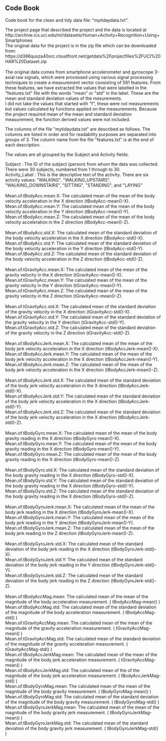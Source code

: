 <h2>Code Book</h2>

<p>Code book for the clean and tidy data file: "mytidaydata.txt".</p>

<p>
The project page that described the project and the data is located at http://archive.ics.uci.edu/ml/datasets/Human+Activity+Recognition+Using+Smartphones
<br/>
The original data for the project is in the zip file which can be downloaded from:<br/>
https://d396qusza40orc.cloudfront.net/getdata%2Fprojectfiles%2FUCI%20HAR%20Dataset.zip <br/><br/>
The original data comes from smartphone accelerometer and gyroscope 3-axial raw signals, which were processed using various signal processing techniques to create a measurement vector consisting of 561 features. From these features, we have extracted the values that were labelled in the "features.txt" file with the words "mean" or "std" in the label. These are the mean and standard deviation values of the mesurements.<br/>
I did not take the values that started with "f", these were not measurements but values calculated by functions applied on the measurements. Because the project required mean of the mean and standard deviation measurement, the function derived values were not included.
</p>
<p>
The columns of the file "mytidaydata.txt" are described as follows.
The columns are listed in order and for readability purposes are separated into groups of 3.
The column name from the file "features.txt" is at the end of each description.
</p>
<p>
The values are all grouped by the Subject and Activity fields.
</p>
<p>
Subject : The ID of the subject (person) from whom the data was collected. There were 30 subjects, numbered from 1 through to 30.
<br/>
Activity_Label : This is the descriptive text of the activity. There are six activity values: "WALKING", "WALKING_UPSTAIRS", "WALKING_DOWNSTAIRS", "SITTING", "STANDING", and "LAYING"<br/>
<br/>
Mean.of.tBodyAcc.mean.X: The calculated mean of the mean of the body velocity acceleration in the X direction (tBodyAcc-mean()-X).
<br/>
Mean.of.tBodyAcc.mean.Y: The calculated mean of the mean of the body velocity acceleration in the Y direction (tBodyAcc-mean()-Y).
<br/>
Mean.of.tBodyAcc.mean.Z: The calculated mean of the mean of the body velocity acceleration  in the Z direction (tBodyAcc-mean()-Z).
<br/>
<br/>
Mean.of.tBodyAcc.std.X: The calculated mean of the standard deviation of the body velocity acceleration in the X direction (tBodyAcc-std()-X).
<br/>
Mean.of.tBodyAcc.std.Y: The calculated mean of the standard deviation of the body velocity acceleration in the Y direction (tBodyAcc-std()-Y).
<br/>
Mean.of.tBodyAcc.std.Z: The calculated mean of the standard deviation of the body velocity acceleration in the Z direction (tBodyAcc-std()-Z).
<br/>
<br/>
Mean.of.tGravityAcc.mean.X: The calculated mean of the mean of the gravity velocity in the X direction (tGravityAcc-mean()-X).
<br/>
Mean.of.tGravityAcc.mean.Y: The calculated mean of the mean of the gravity velocity in the Y direction (tGravityAcc-mean()-Y).
<br/>
Mean.of.tGravityAcc.mean.Z: The calculated mean of the mean of the gravity velocity in the Z direction (tGravityAcc-mean()-Z).
<br/>
<br/>
Mean.of.tGravityAcc.std.X: The calculated mean of the standard deviation of the gravity velocity in the X direction (tGravityAcc-std()-X).
<br/>
Mean.of.tGravityAcc.std.Y: The calculated mean of the standard deviation of the gravity velocity in the Y direction (tGravityAcc-std()-Y).
<br/>
Mean.of.tGravityAcc.std.Z: The calculated mean of the standard deviation of the gravity velocity in the Z direction (tGravityAcc-std()-Z).
<br/>
<br/>
Mean.of.tBodyAccJerk.mean.X: The calculated mean of the mean of the body jerk velocity acceleration in the X direction (tBodyAccJerk-mean()-X).
<br/>
Mean.of.tBodyAccJerk.mean.Y: The calculated mean of the mean of the body jerk velocity acceleration in the X direction (tBodyAccJerk-mean()-Y).
<br/>
Mean.of.tBodyAccJerk.mean.Z: The calculated mean of the mean of the body jerk velocity acceleration in the X direction (tBodyAccJerk-mean()-Z).
<br/>
<br/>
Mean.of.tBodyAccJerk.std.X: The calculated mean of the standard deviation of the body jerk velocity acceleration in the X direction (tBodyAccJerk-std()-X).
<br/>
Mean.of.tBodyAccJerk.std.Y: The calculated mean of the standard deviation of the body jerk velocity acceleration in the X direction (tBodyAccJerk-std()-Y).
<br/>
Mean.of.tBodyAccJerk.std.Z: The calculated mean of the standard deviation of the body jerk velocity acceleration in the X direction (tBodyAccJerk-std()-Z).
<br/>
<br/>
Mean.of.tBodyGyro.mean.X: The calculated mean of the mean of the body gravity reading in the X direction (tBodyGyro-mean()-X).
<br/>
Mean.of.tBodyGyro.mean.Y: The calculated mean of the mean of the body gravity reading in the X direction (tBodyGyro-mean()-Y).
<br/>
Mean.of.tBodyGyro.mean.Z: The calculated mean of the mean of the body gravity reading in the X direction (tBodyGyro-mean()-Z).
<br/>
<br/>
Mean.of.tBodyGyro.std.X: The calculated mean of the standard deviation of the body gravity reading in the X direction (tBodyGyro-std()-X).
<br/>
Mean.of.tBodyGyro.std.Y: The calculated mean of the standard deviation of the body gravity reading in the X direction (tBodyGyro-std()-Y).
<br/>
Mean.of.tBodyGyro.std.Z: The calculated mean of the standard deviation of the body gravity reading in the X direction (tBodyGyro-std()-Z).
<br/>
<br/>
Mean.of.tBodyGyroJerk.mean.X: The calculated mean of the mean of the body jerk reading in the X direction (tBodyGyroJerk-mean()-X).
<br/>
Mean.of.tBodyGyroJerk.mean.Y: The calculated mean of the mean of the body jerk reading in the Y direction (tBodyGyroJerk-mean()-Y).
<br/>
Mean.of.tBodyGyroJerk.mean.Z: The calculated mean of the mean of the body jerk reading in the Z direction (tBodyGyroJerk-mean()-Z).
<br/>
<br/>
Mean.of.tBodyGyroJerk.std.X: The calculated mean of the standard deviation of the body jerk reading in the X direction (tBodyGyroJerk-std()-X).
<br/>
Mean.of.tBodyGyroJerk.std.Y: The calculated mean of the standard deviation of the body jerk reading in the Y direction (tBodyGyroJerk-std()-Y).
<br/>
Mean.of.tBodyGyroJerk.std.Z: The calculated mean of the standard deviation of the body jerk reading in the Z direction (tBodyGyroJerk-std()-Z).
<br/>
<br/>
Mean.of.tBodyAccMag.mean: The calculated mean of the mean of the magnitude of the body acceleration measurement. ( tBodyAccMag-mean() )
<br/>
Mean.of.tBodyAccMag.std: The calculated mean  of the standard deviation of the magnitude of the body acceleration measurement. ( tBodyAccMag-std() )
<br/>
Mean.of.tGravityAccMag.mean: The calculated mean of the mean of the magnitude of the gravity acceleration measurement. ( tGravityAccMag-mean() )
<br/>
Mean.of.tGravityAccMag.std: The calculated mean of the standard deviation of the magnitude of the gravity acceleration measurement. ( tGravityAccMag-std() )
<br/>
Mean.of.tBodyAccJerkMag.mean: The calculated mean of the mean of the magnitude of the body jerk acceleration measurement. ( tGravityAccMag-mean() )
<br/>
Mean.of.tBodyAccJerkMag.std: The calculated mean of the of the magnitude of the body jerk acceleration measurement. ( tBodyAccJerkMag-std() )
<br/>
Mean.of.tBodyGyroMag.mean: The calculated mean of the mean of the magnitude of the body gravity measurement. ( tBodyGyroMag-mean() )
<br/>
Mean.of.tBodyGyroMag.std: The calculated mean of the standard deviation of the magnitude of the body gravity measurement. ( tBodyGyroMag-std() )
<br/>
Mean.of.tBodyGyroJerkMag.mean: The calculated mean of the mean of the magnitude of the body gravity jerk measurement. ( tBodyGyroJerkMag-mean() )
<br/>
Mean.of.tBodyGyroJerkMag.std: The calculated mean of the standard deviation of the body gravity jerk measurement. ( tBodyGyroJerkMag-std() )
</p>